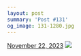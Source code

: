 ```yaml
---
layout: post
summary: 'Post #131'
og_image: 131-1280.jpg
---
```


<p>
  <time>
    <a href="/131">November 22, 2023</a>
  </time>
  <a href="/131">
    <img src="{{ site.assets_url }}/131-640.jpg" srcset="{{ site.assets_url }}/131-320.jpg 320w, {{ site.assets_url }}/131-640.jpg 640w, {{ site.assets_url }}/131-960.jpg 960w, {{ site.assets_url }}/131-1280.jpg 1280w" sizes="(min-width: 700px) 50vw, calc(100vw - 2rem)" />
  </a>
</p>
